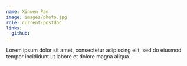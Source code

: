 ```yaml
---
name: Xinwen Pan
image: images/photo.jpg
role: current-postdoc
links:
  github: 
---
```


Lorem ipsum dolor sit amet, consectetur adipiscing elit, sed do eiusmod tempor incididunt ut labore et dolore magna aliqua.
